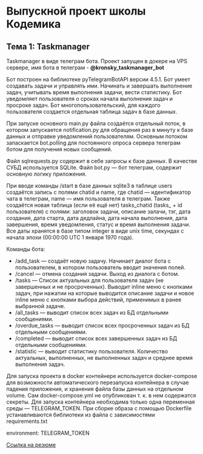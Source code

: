 # Выпускной проект школы Кодемика
## Тема 1: Taskmanager

Taskmanager в виде телеграм бота.
Проект запущен в докере на VPS сервере, имя бота в телеграм - **@kronsky_taskmanager_bot**

Бот построен на библиотеке pyTelegramBotAPI версии 4.5.1. Бот умеет создавать задачи и управлять ими. Начинать и завершать выполнение задач, учитывать время выполнения задачи, вести статистику. Бот уведомляет пользователя о сроках начала выполнения задач и просроке задач. Бот многопользовательский, для каждого пользователя создается отдельная таблица задач в базе данных.

При запуске основного main.py файла создаётся отдельный поток, в котором запускается notification.py для обращения раз в минуту к базе данных и отправке уведомлений пользователям. Основным потоком запаскается bot.polling для постоянного опроса сервера телеграм ботом для получения новых сообщений.

Файл sqlrequests.py содержит в себе запросы к базе данных. В качестве СУБД используется SQLite. Файл bot.py — бот телеграм, содержит основную логику приложения.

При вводе команды /start в базе данных sqlite3 в таблице users создаётся запись с полями chatid и name, где  chatid — идентификатор чата в телеграм, name — имя пользователя в телеграм. Также  создаётся новая таблица (если её ещё нет) tasks_chatid (tasks_ + id пользователя) с полями: заголовок задачи, описание залачи, тэг, дата создания, дата старта, дата дедлайна, дата начала выполнения, дата завершения, время уведомления, статус и время выполнения задачи. Все даты хранятся в базе типом integer в виде unix time, секундах с начала эпохи (00:00:00 UTC 1 января 1970 года). 

Команды бота:
* /add_task — создаёт новую задачу. Начинает диалог бота с пользователем, в котором пользователь вводит значения полей.
* /cancel — отмена создания задачи. Выход из диалога с ботом.
* /tasks — Список актуальных для пользователя задач (не завершенных и не просроченных). Выводит inline меню с кнопками задач, при нажатии на которые выводится описание задачи и новое inline меню с кнопками выбора действий, применимых в ранее выбранной задаче.
* /all_tasks — выводит список всех задач из БД отдельными сообщениями.
* /overdue_tasks — выводит список всех просроченных задач из БД отдельными сообщениями.
* /completed — выводит список всех завершенных задач из БД отдельными сообщениями.
* /statistic — выводит статистику пользователя. Количество актуальных, выполненных, не выполненных задач и среднее время выполнения задач.

Для запуска проекта в docker контейнере используется docker-compose для возможности автоматического перезапуска контейнера в случае падения приложения, и хранения файла базы данных на отдельном volume. Сам docker-compose.yml не опубликован т. к. в нем содержатся секреты. Для запуска контейнера необходима только одна переменная среды — TELEGRAM_TOKEN. При сборке образа с помощью Dockerfile устанавливаются библиотеки из файла с зависимостями requirements.txt

environment: TELEGRAM_TOKEN


[Ссылка на резюме](https://yoshkar-ola.hh.ru/resume/1f941b4dff07b5c6170039ed1f654842796f52)
